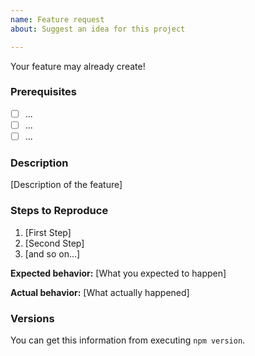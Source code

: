 ```yaml
---
name: Feature request
about: Suggest an idea for this project

---
```


Your feature may already create!

### Prerequisites

* [ ] ...
* [ ] ...
* [ ] ...

### Description

[Description of the feature]

### Steps to Reproduce

1. [First Step]
2. [Second Step]
3. [and so on...]

**Expected behavior:** [What you expected to happen]

**Actual behavior:** [What actually happened]

### Versions

You can get this information from executing `npm version`.